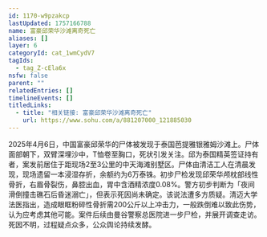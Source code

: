 ```yaml
---
id: 1170-w9pzakcp
lastUpdated: 1757166788
name: 富豪邱荣华沙滩离奇死亡
aliases: []
layer: 6
categoryId: cat_1wmCydV7
tagIds:
  - tag_Z-cEla6x
nsfw: false
parent: ""
relatedEntries: []
timelineEvents: []
titledLinks:
  - title: "相关链接: 富豪邱荣华沙滩离奇死亡"
    url: https://www.sohu.com/a/881207000_121885030
---
```


2025年4月6日，中国富豪邱荣华的尸体被发现于泰国芭提雅银雅姆沙滩上。尸体面部朝下，双臂深埋沙中，T恤卷至胸口，死状引发关注。邱为泰国精英签证持有者，案发前居住于距现场2至3公里的中天海滩别墅区。尸体由清洁工人在清晨发现，现场遗留一本浸湿存折，余额约为6万泰铢。初步尸检发现邱荣华颅枕部线性骨折，右眉骨裂伤，鼻腔出血，胃中含酒精浓度0.08%。警方初步判断为「夜间滑倒撞击礁石后昏迷溺亡」，但表示死因尚未确定。该说法遭多方质疑。清迈大学法医指出，造成眼眶粉碎性骨折需200公斤以上冲击力，一般跌倒难以致此伤势，认为应考虑其他可能。案件后续由曼谷警察总医院进一步尸检，并展开调查走访。死因不明，过程疑点众多，公众舆论持续发酵。
